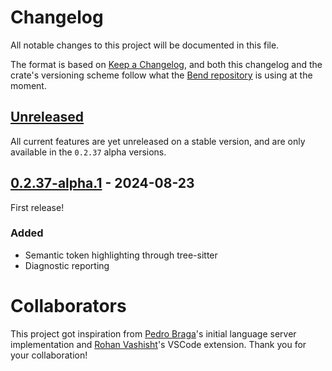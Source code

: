 # Changelog

All notable changes to this project will be documented in this file.

The format is based on [Keep a Changelog](https://keepachangelog.com/en/1.1.0/),
and both this changelog and the crate's versioning scheme follow what the
[Bend repository](https://github.com/HigherOrderCO/Bend) is using at the moment.

## [Unreleased]

All current features are yet unreleased on a stable version, and are only available in the `0.2.37` alpha versions.

## [0.2.37-alpha.1] - 2024-08-23

First release!

### Added

- Semantic token highlighting through tree-sitter
- Diagnostic reporting

<!-- still haven't add a release to GitHub -->
[0.2.37-alpha.1]: https://github.com/HigherOrderCO/bend-language-server/
[Unreleased]: https://github.com/HigherOrderCO/bend-language-server/

# Collaborators

This project got inspiration from [Pedro Braga](https://github.com/mrpedrobraga)'s initial language server implementation and [Rohan Vashisht](https://github.com/RohanVashisht1234)'s VSCode extension. Thank you for your collaboration!
